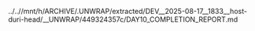 ../..//mnt/h/ARCHIVE/.UNWRAP/extracted/DEV__2025-08-17__1833__host-duri-head/__UNWRAP/449324357c/DAY10_COMPLETION_REPORT.md